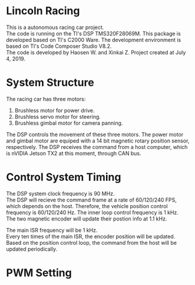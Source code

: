 # Lincoln Racing
This is a autonomous racing car project.  
The code is running on the TI's DSP TMS320F28069M. This package is developed based on TI's C2000 Ware. The development environment is based on TI's Code Composer Studio V8.2.  
The code is developed by Haosen W. and Xinkai Z. Project created at July 4, 2019.

# System Structure
The racing car has three motors:  
1. Brushless motor for power drive. 
2. Brushless servo motor for steering.
3. Brushless gimbal motor for camera panning.

The DSP controls the movement of these three motors. The power motor and gimbal motor are equiped with a 14 bit magnetic rotary position sensor, respectively. The DSP receives the command from a host computer, which is nVIDIA Jetson TX2 at this moment, through CAN bus.

# Control System Timing 
The DSP system clock frequency is 90 MHz.  
The DSP will recieve the command frame at a rate of 60/120/240 FPS, which depends on the host.  Therefore, the vehicle position control frequency is 60/120/240 Hz.
The inner loop control frequency is 1 kHz.  
The two magnetic encoder will update their postion info at 1.1 kHz.  

The main ISR frequency will be 1 kHz.  
Every ten times of the main ISR, the encoder position will be updated.  
Based on the position control loop, the command from the host will be updated periodically.

# PWM Setting
